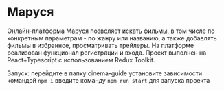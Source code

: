 # Маруся

Онлайн-платформа Маруся позволяет искать фильмы, в том числе по конкретным параметрам - по жанру или названию, а также добавлять фильмы в избранное, просматривать трейлеры. На платформе реализован функционал регистрации и входа.
Проект выполнен на React+Typescript с использованием Redux Toolkit.

Запуск:
перейдите в папку cinema-guide
установите зависимости командой `npm i`
введите команду `npm run start` для запуска проекта